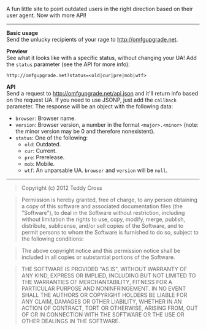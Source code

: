 A fun little site to point outdated users in the right direction based on their user agent. Now with more API!

---

**Basic usage**<br>
Send the unlucky recipients of your rage to http://omfgupgrade.net.

**Preview**<br>
See what it looks like with a specific status, without changing your UA! Add the `status` parameter (see the API for more info):

```
http://omfgupgrade.net?status=<old|cur|pre|mob|wtf>
```

**API**<br>
Send a request to http://omfgupgrade.net/api.json and it'll return info based on the request UA. If you need to use JSONP, just add the `callback` parameter. The response will be an object with the following data:

* `browser`: Browser name.
* `version`: Browser version, a number in the format `<major>.<minor>` (note: the minor version may be 0 and therefore nonexistent).
* `status`: One of the following:
	* `old`: Outdated.
	* `cur`: Current.
	* `pre`: Prerelease.
	* `mob`: Mobile.
	* `wtf`: An unparsable UA. `browser` and `version` will be `null`.

---

>Copyright (c) 2012 Teddy Cross

>Permission is hereby granted, free of charge, to any person obtaining a copy of this software and associated documentation files (the "Software"), to deal in the Software without restriction, including without limitation the rights to use, copy, modify, merge, publish, distribute, sublicense, and/or sell copies of the Software, and to permit persons to whom the Software is furnished to do so, subject to the following conditions:

>The above copyright notice and this permission notice shall be included in all copies or substantial portions of the Software.

>THE SOFTWARE IS PROVIDED "AS IS", WITHOUT WARRANTY OF ANY KIND, EXPRESS OR IMPLIED, INCLUDING BUT NOT LIMITED TO THE WARRANTIES OF MERCHANTABILITY, FITNESS FOR A PARTICULAR PURPOSE AND NONINFRINGEMENT. IN NO EVENT SHALL THE AUTHORS OR COPYRIGHT HOLDERS BE LIABLE FOR ANY CLAIM, DAMAGES OR OTHER LIABILITY, WHETHER IN AN ACTION OF CONTRACT, TORT OR OTHERWISE, ARISING FROM, OUT OF OR IN CONNECTION WITH THE SOFTWARE OR THE USE OR OTHER DEALINGS IN THE SOFTWARE.